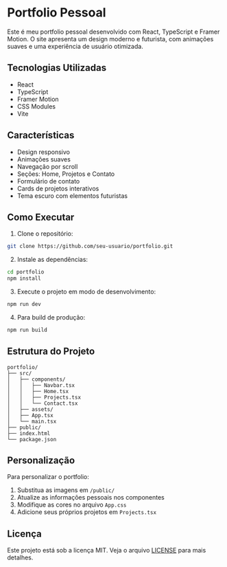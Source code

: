 # Portfolio Pessoal

Este é meu portfolio pessoal desenvolvido com React, TypeScript e Framer Motion. O site apresenta um design moderno e futurista, com animações suaves e uma experiência de usuário otimizada.

## Tecnologias Utilizadas

- React
- TypeScript
- Framer Motion
- CSS Modules
- Vite

## Características

- Design responsivo
- Animações suaves
- Navegação por scroll
- Seções: Home, Projetos e Contato
- Formulário de contato
- Cards de projetos interativos
- Tema escuro com elementos futuristas

## Como Executar

1. Clone o repositório:

```bash
git clone https://github.com/seu-usuario/portfolio.git
```

2. Instale as dependências:

```bash
cd portfolio
npm install
```

3. Execute o projeto em modo de desenvolvimento:

```bash
npm run dev
```

4. Para build de produção:

```bash
npm run build
```

## Estrutura do Projeto

```
portfolio/
├── src/
│   ├── components/
│   │   ├── Navbar.tsx
│   │   ├── Home.tsx
│   │   ├── Projects.tsx
│   │   └── Contact.tsx
│   ├── assets/
│   ├── App.tsx
│   └── main.tsx
├── public/
├── index.html
└── package.json
```

## Personalização

Para personalizar o portfolio:

1. Substitua as imagens em `/public/`
2. Atualize as informações pessoais nos componentes
3. Modifique as cores no arquivo `App.css`
4. Adicione seus próprios projetos em `Projects.tsx`

## Licença

Este projeto está sob a licença MIT. Veja o arquivo [LICENSE](LICENSE) para mais detalhes.
